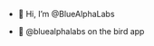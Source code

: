 - 👋 Hi, I’m @BlueAlphaLabs

- 📲 @bluealphalabs on the bird app

<!---
BlueAlphaLabs/BlueAlphaLabs is a ✨ special ✨ repository because its `README.md` (this file) appears on your GitHub profile.
You can click the Preview link to take a look at your changes.
--->
